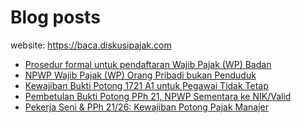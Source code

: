# Blog posts

website: https://baca.diskusipajak.com

<!-- BLOG-POST-LIST:START -->
- [Prosedur formal untuk pendaftaran Wajib Pajak &lpar;WP&rpar; Badan](https://baca.diskusipajak.com/prosedur-formal-untuk-pendaftaran-wajib-pajak-wp-badan/)
- [NPWP Wajib Pajak &lpar;WP&rpar; Orang Pribadi bukan Penduduk](https://baca.diskusipajak.com/npwp-wajib-pajak-wp-orang-pribadi-bukan-penduduk/)
- [Kewajiban Bukti Potong 1721 A1 untuk Pegawai Tidak Tetap](https://baca.diskusipajak.com/kewajiban-bukti-potong-1721-a1-untuk-pegawai-tidak-tetap/)
- [Pembetulan Bukti Potong PPh 21, NPWP Sementara ke NIK/Valid](https://baca.diskusipajak.com/pembetulan-bukti-potong-pph-21-npwp-sementara-ke-nik-valid/)
- [Pekerja Seni &amp; PPh 21/26: Kewajiban Potong Pajak Manajer](https://baca.diskusipajak.com/pekerja-seni-pph-21-26-kewajiban-potong-pajak-manajer/)
<!-- BLOG-POST-LIST:END -->

<!--
**kelaspajak/kelaspajak** is a ✨ _special_ ✨ repository because its `README.md` (this file) appears on your GitHub profile.

Here are some ideas to get you started:

- 🔭 I’m currently working on ...
- 🌱 I’m currently learning ...
- 👯 I’m looking to collaborate on ...
- 🤔 I’m looking for help with ...
- 💬 Ask me about ...
- 📫 How to reach me: ...
- 😄 Pronouns: ...
- ⚡ Fun fact: ...
-->

